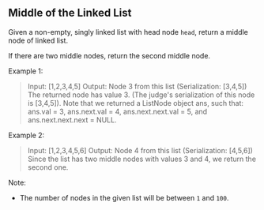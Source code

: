 ## Middle of the Linked List

Given a non-empty, singly linked list with head node `head`, return a middle node of linked list.

If there are two middle nodes, return the second middle node.



Example 1:

> Input: [1,2,3,4,5]
> Output: Node 3 from this list (Serialization: [3,4,5])
> The returned node has value 3.  (The judge's serialization of this node is [3,4,5]).
> Note that we returned a ListNode object ans, such that:
> ans.val = 3, ans.next.val = 4, ans.next.next.val = 5, and ans.next.next.next = NULL.

Example 2:

> Input: [1,2,3,4,5,6]
> Output: Node 4 from this list (Serialization: [4,5,6])
> Since the list has two middle nodes with values 3 and 4, we return the second one.

 

Note:
 - The number of nodes in the given list will be between `1` and `100`.


